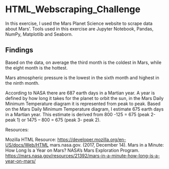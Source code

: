 # HTML_Webscraping_Challenge 
 
In this exercise, I used the Mars Planet Science website to scrape data about Mars’. Tools used in this exercise are Jupyter Notebook, Pandas, NumPy, Matplotlib and Seaborn. 

## Findings

Based on the data, on average the third month is the coldest in Mars, while the eight month is the hottest.

Mars atmospheric pressure is the lowest in the sixth month and highest in the ninth month.

According to NASA there are 687 earth days in a Martian year. A year is defined by how long it takes for the planet to orbit the sun, in the Mars Daily Minimum Temperature diagram it is represented from peak to peak. Based on the Mars Daily Minimum Temperature diagram, I estimate 675 earth days in a Martian year. This estimate is derived from 800 -125 = 675 (peak 2-peak 1) or 1475 – 800 = 675 (peak 3- peak 2).




Resources:

Mozilla HTML Resource:  https://developer.mozilla.org/en-US/docs/Web/HTML
mars.nasa.gov. (2017, December 14). Mars in a Minute: How Long Is a Year on Mars? NASA’s Mars Exploration Program. https://mars.nasa.gov/resources/21392/mars-in-a-minute-how-long-is-a-year-on-mars/
